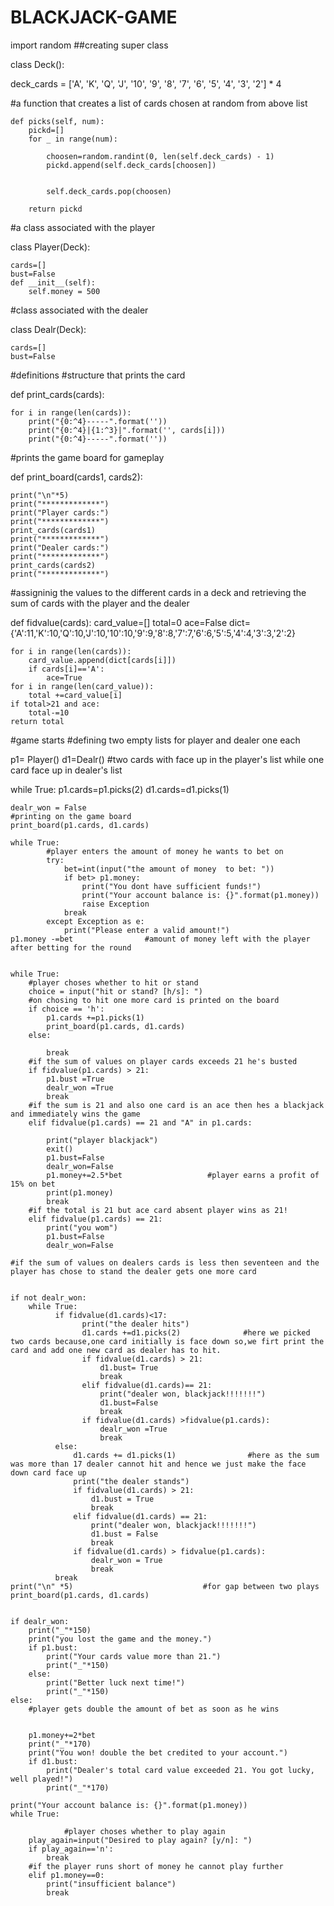 # BLACKJACK-GAME
import random
##creating super class



class Deck():
   
   
   deck_cards = ['A', 'K', 'Q', 'J', '10', '9', '8', '7', '6', '5', '4', '3', '2'] * 4
   
   
   #a function that creates a list of cards chosen at random from above list
    
    
    
    def picks(self, num):
        pickd=[]
        for _ in range(num):

            choosen=random.randint(0, len(self.deck_cards) - 1)
            pickd.append(self.deck_cards[choosen])


            self.deck_cards.pop(choosen)

        return pickd
#a class associated with the player


class Player(Deck):

    cards=[]
    bust=False
    def __init__(self):
        self.money = 500

#class associated with the dealer


class Dealr(Deck):

    cards=[]
    bust=False

#definitions
#structure that prints the card


def print_cards(cards):


    for i in range(len(cards)):
        print("{0:^4}-----".format(''))
        print("{0:^4}|{1:^3}|".format('', cards[i]))
        print("{0:^4}-----".format(''))

#prints the game board for gameplay


def print_board(cards1, cards2):


    print("\n"*5)
    print("*************")
    print("Player cards:")
    print("*************")
    print_cards(cards1)
    print("*************")
    print("Dealer cards:")
    print("*************")
    print_cards(cards2)
    print("*************")


#assigninig the values to the different cards in a deck and retrieving the sum of cards with the player and the dealer


def fidvalue(cards):
    card_value=[]
    total=0
    ace=False
    dict={'A':11,'K':10,'Q':10,'J':10,'10':10,'9':9,'8':8,'7':7,'6':6,'5':5,'4':4,'3':3,'2':2}

    for i in range(len(cards)):
        card_value.append(dict[cards[i]])
        if cards[i]=='A':
            ace=True
    for i in range(len(card_value)):
        total +=card_value[i]
    if total>21 and ace:
        total-=10
    return total
#game starts
#defining two empty lists for player and dealer one each


p1= Player()
d1=Dealr()
#two cards with face up in the player's list while one card face up in dealer's list


while True:
    p1.cards=p1.picks(2)
    d1.cards=d1.picks(1)

    dealr_won = False
    #printing on the game board
    print_board(p1.cards, d1.cards)

    while True:
            #player enters the amount of money he wants to bet on
            try:
                bet=int(input("the amount of money  to bet: "))
                if bet> p1.money:
                    print("You dont have sufficient funds!")
                    print("Your account balance is: {}".format(p1.money))
                    raise Exception
                break
            except Exception as e:
                print("Please enter a valid amount!")
    p1.money -=bet                #amount of money left with the player after betting for the round


    while True:
        #player choses whether to hit or stand
        choice = input("hit or stand? [h/s]: ")
        #on chosing to hit one more card is printed on the board
        if choice == 'h':
            p1.cards +=p1.picks(1)
            print_board(p1.cards, d1.cards)
        else:

            break
        #if the sum of values on player cards exceeds 21 he's busted
        if fidvalue(p1.cards) > 21:
            p1.bust =True
            dealr_won =True
            break
        #if the sum is 21 and also one card is an ace then hes a blackjack and immediately wins the game
        elif fidvalue(p1.cards) == 21 and "A" in p1.cards:

            print("player blackjack")
            exit()
            p1.bust=False
            dealr_won=False
            p1.money+=2.5*bet                   #player earns a profit of 15% on bet
            print(p1.money)
            break
        #if the total is 21 but ace card absent player wins as 21!
        elif fidvalue(p1.cards) == 21:
            print("you wom")
            p1.bust=False
            dealr_won=False

    #if the sum of values on dealers cards is less then seventeen and the player has chose to stand the dealer gets one more card
    
    
    if not dealr_won:
        while True:
              if fidvalue(d1.cards)<17:
                    print("the dealer hits")
                    d1.cards +=d1.picks(2)              #here we picked two cards because,one card initially is face down so,we firt print the card and add one new card as dealer has to hit.
                    if fidvalue(d1.cards) > 21:
                        d1.bust= True
                        break
                    elif fidvalue(d1.cards)== 21:
                        print("dealer won, blackjack!!!!!!!")
                        d1.bust=False
                        break
                    if fidvalue(d1.cards) >fidvalue(p1.cards):
                        dealr_won =True
                        break
              else:
                  d1.cards += d1.picks(1)                #here as the sum was more than 17 dealer cannot hit and hence we just make the face down card face up
                  print("the dealer stands")
                  if fidvalue(d1.cards) > 21:
                      d1.bust = True
                      break
                  elif fidvalue(d1.cards) == 21:
                      print("dealer won, blackjack!!!!!!!")
                      d1.bust = False
                      break
                  if fidvalue(d1.cards) > fidvalue(p1.cards):
                      dealr_won = True
                      break
              break
    print("\n" *5)                             #for gap between two plays
    print_board(p1.cards, d1.cards)


    if dealr_won:
        print("_"*150)
        print("you lost the game and the money.")
        if p1.bust:
            print("Your cards value more than 21.")
            print("_"*150)
        else:
            print("Better luck next time!")
            print("_"*150)
    else:
        #player gets double the amount of bet as soon as he wins
       
       
        p1.money+=2*bet
        print("_"*170)
        print("You won! double the bet credited to your account.")
        if d1.bust:
            print("Dealer's total card value exceeded 21. You got lucky, well played!")
            print("_"*170)

    print("Your account balance is: {}".format(p1.money))
    while True:

                #player choses whether to play again
        play_again=input("Desired to play again? [y/n]: ")
        if play_again=='n':
            break
        #if the player runs short of money he cannot play further
        elif p1.money==0:
            print("insufficient balance")
            break
